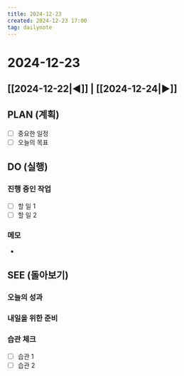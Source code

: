 ```yaml
---
title: 2024-12-23
created: 2024-12-23 17:00
tag: dailynote
---
```


# 2024-12-23

## [[2024-12-22|◀]] | [[2024-12-24|▶]]

## PLAN (계획)
- [ ] 중요한 일정
- [ ] 오늘의 목표

## DO (실행)
### 진행 중인 작업
- [ ] 할 일 1
- [ ] 할 일 2

### 메모
- 

## SEE (돌아보기)
### 오늘의 성과

### 내일을 위한 준비

### 습관 체크
- [ ] 습관 1
- [ ] 습관 2